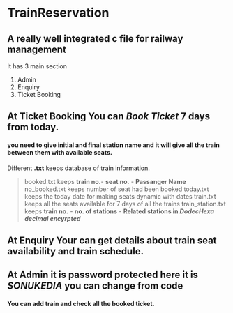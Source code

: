 # TrainReservation

## A really well integrated c file for railway management

It has 3 main section 
1. Admin 
2. Enquiry
3. Ticket Booking



## At **Ticket Booking** You can *Book Ticket* 7 days from today.

#### you need to give initial and final station name and it will give all the train between them with available seats.


Different **.txt** keeps database of train information.

> booked.txt keeps **train no.**- **seat no.** - **Passanger Name**
> no_booked.txt keeps number of seat had been booked
> today.txt keeps the today date for making seats dynamic with dates
> train.txt keeps all the seats available for 7 days of all the trains
> train_station.txt keeps **train no.** - **no. of stations** - **Related stations in _DodecHexa decimal encyrpted_**




## At **Enquiry** Your can get details about train seat availability and train schedule.



## At **Admin** it is password protected here it is *SONUKEDIA* you can change from code

#### You can add train and check all the booked ticket.


